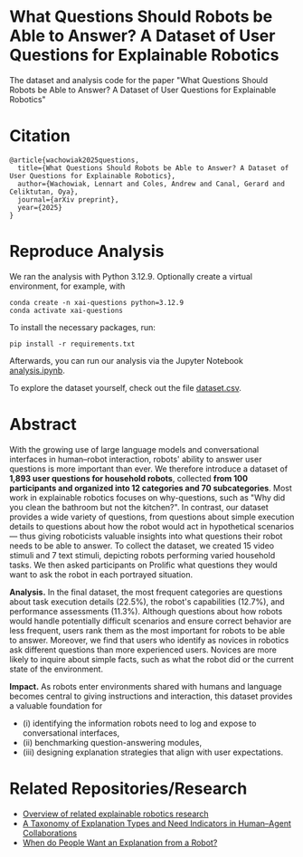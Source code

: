 # What Questions Should Robots be Able to Answer? A Dataset of User Questions for Explainable Robotics
The dataset and analysis code for the paper "What Questions Should Robots be Able to Answer? A Dataset of User Questions for Explainable Robotics" 

# Citation
```
@article{wachowiak2025questions,
  title={What Questions Should Robots be Able to Answer? A Dataset of User Questions for Explainable Robotics},
  author={Wachowiak, Lennart and Coles, Andrew and Canal, Gerard and Celiktutan, Oya},
  journal={arXiv preprint},
  year={2025}
}
```

# Reproduce Analysis

We ran the analysis with Python 3.12.9. Optionally create a virtual environment, for example, with
```
conda create -n xai-questions python=3.12.9
conda activate xai-questions
```

To install the necessary packages, run:
```
pip install -r requirements.txt
```
Afterwards, you can run our analysis via the Jupyter Notebook [analysis.ipynb](https://github.com/lwachowiak/xai-questions-dataset/blob/main/analysis.ipynb).

To explore the dataset yourself, check out the file [dataset.csv](https://github.com/lwachowiak/xai-questions-dataset/blob/main/data/dataset.csv).

# Abstract
With the growing use of large language models and conversational interfaces in human–robot interaction, robots' ability to answer user questions is more important than ever.
We therefore introduce a dataset of **1,893 user questions for household robots**, collected **from 100 participants and organized into 12 categories and 70 subcategories**. Most work in explainable robotics focuses on 
why-questions, such as "Why did you clean the bathroom but not the kitchen?". In contrast, our dataset provides a wide variety of questions, from questions about simple execution details to questions about how the robot would act in hypothetical scenarios —  thus giving roboticists valuable insights into what questions their robot needs to be able to answer. To collect the dataset, we created 15 video stimuli and 7 text stimuli, depicting robots performing varied household tasks. We then asked participants on Prolific what questions they would want to ask the robot in each portrayed situation. 

**Analysis.** In the final dataset, the most frequent categories are questions about task execution details (22.5%), the robot's capabilities (12.7%), and performance assessments (11.3%). 
Although questions about how robots would handle potentially difficult scenarios and ensure correct behavior are less frequent, users rank them as the most important for robots to be able to answer. Moreover, we find that users who identify as novices in robotics ask different questions than more experienced users. Novices are more likely to inquire about simple facts, such as what the robot did or the current state of the environment. 

**Impact.** As robots enter environments shared with humans and language becomes central to giving instructions and interaction, this dataset provides a valuable foundation for 
- (i) identifying the information robots need to log and expose to conversational interfaces,
- (ii) benchmarking question-answering modules,
- (iii) designing explanation strategies that align with user expectations.

# Related Repositories/Research
- [Overview of related explainable robotics research](https://lwachowiak.github.io/project/explainablerobots/)
- [A Taxonomy of Explanation Types and Need Indicators in Human–Agent Collaborations](https://github.com/lwachowiak/Explanation-Types-and-Need-Indicators-in-HAI)
- [When do People Want an Explanation from a Robot?](https://github.com/lwachowiak/HRI-Video-Survey-on-Preferred-Robot-Responses)
